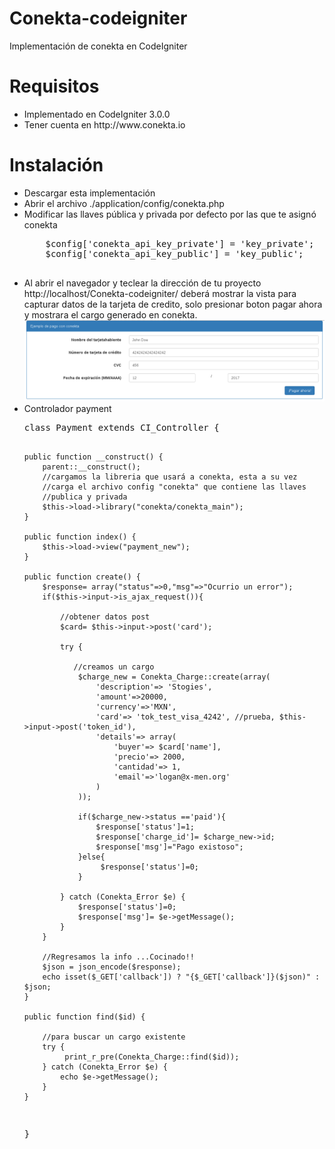 # Conekta-codeigniter
Implementación de conekta en CodeIgniter

# Requisitos
<ul>
<li>Implementado en CodeIgniter 3.0.0</li>
<li>Tener cuenta en http://www.conekta.io</li>
</ul>

# Instalación
<ul>
<li>Descargar esta implementación</li>
<li>Abrir el archivo ./application/config/conekta.php</li>
<li>
  Modificar las llaves pública y privada por defecto por las que te asignó conekta
  <pre>
    $config['conekta_api_key_private'] = 'key_private';
    $config['conekta_api_key_public'] = 'key_public';
  </pre>

</li>
<li>Al abrir el navegador y teclear la dirección de tu proyecto http://localhost/Conekta-codeigniter/ deberá mostrar la vista para capturar datos de la tarjeta de credito, solo presionar boton pagar ahora y mostrara el cargo generado en conekta.
<img src="index.png">

</li>
<li>Controlador payment
<pre>
class Payment extends CI_Controller {

    public function __construct() {
        parent::__construct();
        //cargamos la libreria que usará a conekta, esta a su vez
        //carga el archivo config "conekta" que contiene las llaves
        //publica y privada
        $this->load->library("conekta/conekta_main");
    }

    public function index() {
        $this->load->view("payment_new");
    }

    public function create() {
        $response= array("status"=>0,"msg"=>"Ocurrio un error");
        if($this->input->is_ajax_request()){
            
            //obtener datos post
            $card= $this->input->post('card');
	   
            try {

               //creamos un cargo
                $charge_new = Conekta_Charge::create(array(
                    'description'=> 'Stogies',
                    'amount'=>20000,
                    'currency'=>'MXN',
                    'card'=> 'tok_test_visa_4242', //prueba, $this->input->post('token_id'),
                    'details'=> array(
                        'buyer'=> $card['name'],
                        'precio'=> 2000,
                        'cantidad'=> 1,
                        'email'=>'logan@x-men.org'
                    )
                ));
               
                if($charge_new->status =='paid'){
                    $response['status']=1;
                    $response['charge_id']= $charge_new->id;
                    $response['msg']="Pago existoso";
                }else{
                     $response['status']=0;
                }
                
            } catch (Conekta_Error $e) {
                $response['status']=0;
                $response['msg']= $e->getMessage();
            }
        }

        //Regresamos la info ...Cocinado!!
        $json = json_encode($response);
        echo isset($_GET['callback']) ? "{$_GET['callback']}($json)" : $json;
    }

    public function find($id) {

        //para buscar un cargo existente
        try {
             print_r_pre(Conekta_Charge::find($id));
        } catch (Conekta_Error $e) {
            echo $e->getMessage();
        }
    }

}

</pre>
</li>
</ul>


